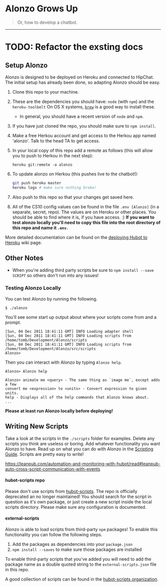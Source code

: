 # Alonzo Grows Up
> Or, how to develop a chatbot.

---

# TODO: Refactor the exsting docs
## Setup Alonzo
Alonzo is designed to be deployed on Heroku and connected to HipChat. The initial setup has already been done, so adapting Alonzo should be easy.

1. Clone this repo to your machine.
2. These are the dependencies you should have:
    `node` (with `npm`) and the `heroku-toolbelt`
    On OS X systems, [`brew`](brew) is a good way to install these.
	* In general, you should have a recent version of `node` and `npm`.
3. If you have just cloned the repo, you should make sure to `npm install`.
4. Make a free Herkou account and get access to the Herkou app named 'alonzo'. Talk to the head TA to get access.
5. In your local copy of this repo add a remote as follows (this will allow you to push to Herkou in the next step):

    ```
    heroku git:remote -a alonzo
    ```

6. To update alonzo on Herkou (this pushes live to the chatbot!):

    ```bash
    git push heroku master
    heroku logs # make sure nothing broke!
    ```

7. Also push to this repo so that your changes get saved here.
8. All of the CS10 config values can be found in the file `.env [Alonzo]` (in a separate, secret, repo). The values are on Heroku or other places. You should be able to find where it is, if you have access. :) **If you want to test alonzo locally you'll need to copy this file into the root directory of this repo and name it `.env`.**

More detailed documentation can be found on the
[deploying Hubot to Heroku][deploy-heroku] wiki page.

## Other Notes
* When you're adding third party scripts be sure to `npm install --save SCRIPT` so others don't run into any issues!

### Testing Alonzo Locally

You can test Alonzo by running the following.

    $ ./alonzo

You'll see some start up output about where your scripts come from and a
prompt.

    [Sun, 04 Dec 2011 18:41:11 GMT] INFO Loading adapter shell
    [Sun, 04 Dec 2011 18:41:11 GMT] INFO Loading scripts from /home/tomb/Development/Alonzo/scripts
    [Sun, 04 Dec 2011 18:41:11 GMT] INFO Loading scripts from /home/tomb/Development/Alonzo/src/scripts
    Alonzo>

Then you can interact with Alonzo by typing `Alonzo help`.

    Alonzo> Alonzo help

    Alonzo> animate me <query> - The same thing as `image me`, except adds a few
    convert me <expression> to <units> - Convert expression to given units.
    help - Displays all of the help commands that Alonzo knows about.
    ...

__Please at least run Alonzo locally before deploying!__

## Writing New Scripts

Take a look at the scripts in the `./scripts` folder for examples.
Delete any scripts you think are useless or boring. Add whatever functionality you want Alonzo to have. Read up on what you can do with Alonzo in the [Scripting Guide][scripts]. Scripts are pretty easy to write!

https://leanpub.com/automation-and-monitoring-with-hubot/read#leanpub-auto-cross-script-communication-with-events

#### hubot-scripts repo
Please don't use scripts from [hubot-scripts][hubot-scripts]. The repo is officially deprecated an no longer maintained! You should search for the script in question as it's own package, or just create a new script inside the local scripts directory. Please make sure any configuration is documented.

#### external-scripts
Alonzo is able to load scripts from third-party `npm` packages! To enable
this functionality you can follow the following steps.

1. Add the packages as dependencies into your `package.json`
2. `npm install --saves` to make sure those packages are installed

To enable third-party scripts that you've added you will need to add the package
name as a double quoted string to the `external-scripts.json` file in this repo.

A good collection of scripts can be found in the [hubot-scripts organization](https://github.com/hubot-scripts).

[help]: http://alonzo.herokuapp.com/Alonzo/help
[hubot-scripts]: https://github.com/github/Hubot-scripts
[scripts]: https://github.com/github/Alonzo/blob/master/docs/scripting.md
[heroku-node-docs]: http://devcenter.heroku.com/articles/node-js
[deploy-heroku]: https://github.com/github/Hubot/blob/master/docs/deploying/heroku.md